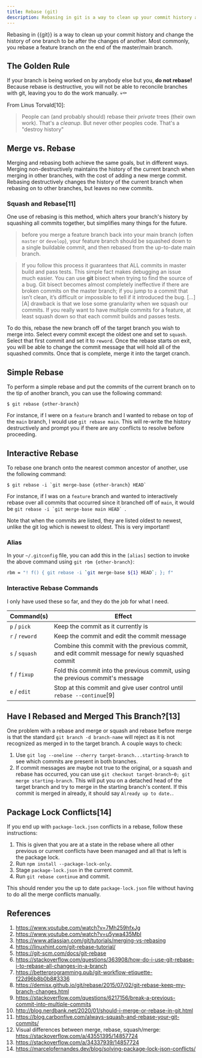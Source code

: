 ```yaml
---
title: Rebase (git)
description: Rebasing in git is a way to clean up your commit history and change the history of one branch to be after the changes of another.
---
```


Rebasing in {{git}} is a way to clean up your commit history and change the history of one branch to be after the changes of another. Most commonly, you rebase a feature branch on the end of the master/main branch.

## The Golden Rule

If your branch is being worked on by anybody else but you, **do not rebase!** Because rebase is destructive, you will not be able to reconcile branches with git, leaving you to do the work manually. 💀⚰️

From Linus Torvald[10]:

> People can (and probably should) rebase their _private_ trees (their own work). That's a _cleanup_. But never other peoples code. That's a "destroy history"

## Merge vs. Rebase

Merging and rebasing both achieve the same goals, but in different ways. Merging non-destructively maintains the history of the current branch when merging in other branches, with the cost of adding a new merge commit. Rebasing destructively changes the history of the current branch when rebasing on to other branches, but leaves no new commits.

### Squash and Rebase[11]

One use of rebasing is this method, which alters your branch's history by squashing all commits together, but simplifies many things for the future.

> before you merge a feature branch back into your main branch (often `master` or `develop`), your feature branch should be squashed down to a single buildable commit, and then rebased from the up-to-date main branch.

> If you follow this process it guarantees that ALL commits in master build and pass tests. This simple fact makes debugging an issue much easier. You can use **git** bisect when trying to find the source of a bug. Git bisect becomes almost completely ineffective if there are broken commits on the master  branch; if you jump to a commit that isn’t clean, it’s difficult or impossible to tell if it introduced the bug. [...] [A] drawback is that we lose some granularity when we squash our commits. If you really want to have multiple commits for a feature, at least squash down so that each commit builds and passes tests.

To do this, rebase the new branch off of the target branch you wish to merge into. Select every commit except the oldest one and set to `squash`. Select that first commit and set it to `reword`. Once the rebase starts on exit, you will be able to change the commit message that will hold all of the squashed commits. Once that is complete, merge it into the target cranch.

## Simple Rebase

To perform a simple rebase and put the commits of the current branch on to the tip of another branch, you can use the following command:

```shell
$ git rebase {other-branch}
```

For instance, if I were on a `feature` branch and I wanted to rebase on top of the `main` branch, I would use `git rebase main`. This will re-write the history destructively and prompt you if there are any conflicts to resolve before proceeding.

## Interactive Rebase

To rebase one branch onto the nearest common ancestor of another, use the following command:

```shell
$ git rebase -i `git merge-base {other-branch} HEAD`
```

For instance, if I was on a `feature` branch and wanted to interactively rebase over all commits that occurred since it branched off of `main`, it would be ```git rebase -i `git merge-base main HEAD` ```.

Note that when the commits are listed, they are listed oldest to newest, unlike the git log which is newest to oldest. This is very important!

### Alias

In your `~/.gitconfig` file, you can add this in the `[alias]` section to invoke the above command using `git rbm {other-branch}`:

```sh
rbm = "! f() { git rebase -i `git merge-base ${1} HEAD`; }; f"
```

### Interactive Rebase Commands

I only have used these so far, and they do the job for what I need.

Command(s) | Effect
--- | ---
`p` / `pick`| Keep the commit as it currently is
`r` / `reword` | Keep the commit and edit the commit message
`s` / `squash` | Combine this commit with the previous commit, and edit commit message for newly squashed commit
`f` / `fixup` | Fold this commit into the previous commit, using the previous commit's message
`e` / `edit` | Stop at this commit and give user control until `rebase --continue`[9] 

## Have I Rebased and Merged This Branch?[13]

One problem with a rebase and merge or squash and rebase before merge is that the standard `git branch -d branch-name` will reject as it is not recognized as merged in to the target branch. A couple ways to check:

1. Use `git log --oneline --cherry target-branch...starting-branch` to see which commits are present in both branches.
2. If commit messages are maybe not true to the original, or a squash and rebase has occurred, you can use `git checkout target-branch~0; git merge starting-branch`. This will put you on a detached head of the target branch and try to merge in the starting branch's content. If this commit is merged in already, it should say `Already up to date.`.

## Package Lock Conflicts[14]

If you end up with `package-lock.json` conflicts in a rebase, follow these instructions:

1. This is given that you are at a state in the rebase where all other previous or current conflicts have been managed and all that is left is the package lock.
2. Run `npm install --package-lock-only`.
3. Stage `package-lock.json` in the current commit.
4. Run `git rebase continue` and commit.

This should render you the up to date `package-lock.json` file without having to do all the merge conflicts manually.

## References

1. https://www.youtube.com/watch?v=7Mh259hfxJg
1. https://www.youtube.com/watch?v=u5ywa435MbI
1. https://www.atlassian.com/git/tutorials/merging-vs-rebasing
1. https://linuxhint.com/git-rebase-tutorial/
1. https://git-scm.com/docs/git-rebase
1. https://stackoverflow.com/questions/363908/how-do-i-use-git-rebase-i-to-rebase-all-changes-in-a-branch
1. https://betterprogramming.pub/git-workflow-etiquette-f22d96b8b0b8#3336
1. https://demisx.github.io/git/rebase/2015/07/02/git-rebase-keep-my-branch-changes.html
1. https://stackoverflow.com/questions/6217156/break-a-previous-commit-into-multiple-commits
1. http://blog.nerdbank.net/2020/01/should-i-merge-or-rebase-in-git.html
1. https://blog.carbonfive.com/always-squash-and-rebase-your-git-commits/
1. Visual differences between merge, rebase, squash/merge: https://stackoverflow.com/a/43551395/14857724
1. https://stackoverflow.com/a/34337939/14857724
1. https://marcelofernandes.dev/blog/solving-package-lock-json-conflicts/

